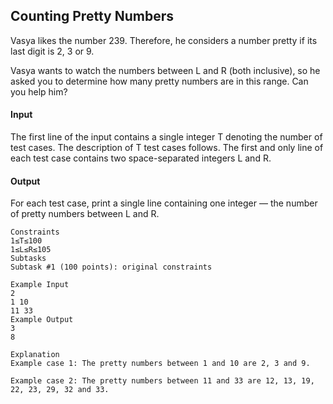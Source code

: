## Counting Pretty Numbers

Vasya likes the number 239. Therefore, he considers a number pretty if its last digit is 2, 3 or 9.

Vasya wants to watch the numbers between L and R (both inclusive), so he asked you to determine how many pretty numbers are in this range. Can you help him?

#### Input

The first line of the input contains a single integer T denoting the number of test cases. The description of T test cases follows.
The first and only line of each test case contains two space-separated integers L and R.

#### Output

For each test case, print a single line containing one integer — the number of pretty numbers between L and R.

```
Constraints
1≤T≤100
1≤L≤R≤105
Subtasks
Subtask #1 (100 points): original constraints

Example Input
2
1 10
11 33
Example Output
3
8

Explanation
Example case 1: The pretty numbers between 1 and 10 are 2, 3 and 9.

Example case 2: The pretty numbers between 11 and 33 are 12, 13, 19, 22, 23, 29, 32 and 33.
```
